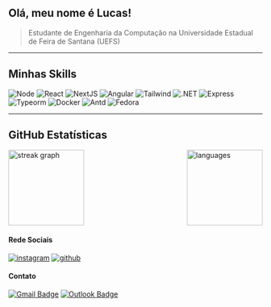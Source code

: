 ## Olá, meu nome é Lucas!

> Estudante de Engenharia da Computação na Universidade Estadual de Feira de Santana (UEFS)

----

## Minhas Skills
![Node](https://img.shields.io/badge/Node%20js-339933?style=for-the-badge&logo=nodedotjs&logoColor=white)
![React](https://img.shields.io/badge/React-20232A?style=for-the-badge&logo=react&logoColor=61DAFB)
![NextJS](https://img.shields.io/badge/next%20js-000000?style=for-the-badge&logo=nextdotjs&logoColor=white)
![Angular](https://img.shields.io/badge/Angular-DD0031?style=for-the-badge&logo=angular&logoColor=white)
![Tailwind](https://img.shields.io/badge/Tailwind_CSS-38B2AC?style=for-the-badge&logo=tailwind-css&logoColor=white)
![.NET](https://img.shields.io/badge/.NET-512BD4?style=for-the-badge&logo=dotnet&logoColor=white)
![Express](https://img.shields.io/badge/Express%20js-000000?style=for-the-badge&logo=express&logoColor=white)
![Typeorm](https://img.shields.io/badge/typeorm-FE0803?style=for-the-badge&logo=typeorm&logoColor=white)
![Docker](https://img.shields.io/badge/Docker-2CA5E0?style=for-the-badge&logo=docker&logoColor=white)
![Antd](https://img.shields.io/badge/Ant%20Design-1890FF?style=for-the-badge&logo=antdesign&logoColor=white)
![Fedora](https://img.shields.io/badge/Fedora-294172?style=for-the-badge&logo=fedora&logoColor=white)

---

## **GitHub Estatísticas**

<div style="display: flex; justify-content: space-between;">
  <img src="https://streak-stats.demolab.com?user=lpaivao&locale=en&mode=daily&theme=dark&hide_border=false&border_radius=5&order=3" height="150" alt="streak graph"  />
  
  <a href="https://github.com/anuraghazra/github-readme-stats">
    <img src="https://github-readme-stats.vercel.app/api/top-langs/?username=lpaivao&hide=html&layout=compact&theme=codeSTACKr" height="150" alt="languages" />
  </a>
</div>


#### Rede Sociais
[![instagram](https://img.shields.io/badge/Instagram-E4405F?style=for-the-badge&logo=instagram&logoColor=white)](https://www.instagram.com/lpaivao/)
[![github](https://img.shields.io/badge/GitHub-100000?style=for-the-badge&logo=github&logoColor=white)](https://github.com/lpaivao/)

#### Contato

[![Gmail Badge](https://img.shields.io/badge/Gmail-D14836?style=for-the-badge&logo=gmail&logoColor=white&link=mailto:lpaivauefs@gmail.com)](mailto:lpaivauefs@gmail.com)
[![Outlook Badge](https://img.shields.io/badge/Microsoft_Outlook-0078D4?style=for-the-badge&logo=microsoft-outlook&logoColor=white&link=mailto:lucaspaiva@windowslive.com)](mailto:lucaspaiva@windowslive.com)


